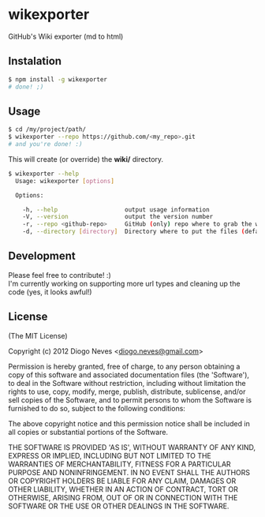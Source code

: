 # wikexporter

GitHub's Wiki exporter (md to html)
  
  
## Instalation

```bash
$ npm install -g wikexporter
# done! ;)
```
  
## Usage

```bash
$ cd /my/project/path/
$ wikexporter --repo https://github.com/<my_repo>.git
# and you're done! :)
```

This will create (or override) the **wiki/** directory.  
  
```bash
$ wikexporter --help
  Usage: wikexporter [options]

  Options:

    -h, --help                   output usage information
    -V, --version                output the version number
    -r, --repo <github-repo>     GitHub (only) repo where to grab the wiki from (e.g. https://github.com/DiogoNeves/wikexporter.git)
    -d, --directory [directory]  Directory where to put the files (default: wiki/)
```

## Development

Please feel free to contribute! :)  
I'm currently working on supporting more url types and cleaning up the code (yes, it looks awful!)  

## License 

(The MIT License)

Copyright (c) 2012 Diogo Neves &lt;diogo.neves@gmail.com&gt;

Permission is hereby granted, free of charge, to any person obtaining
a copy of this software and associated documentation files (the
'Software'), to deal in the Software without restriction, including
without limitation the rights to use, copy, modify, merge, publish,
distribute, sublicense, and/or sell copies of the Software, and to
permit persons to whom the Software is furnished to do so, subject to
the following conditions:

The above copyright notice and this permission notice shall be
included in all copies or substantial portions of the Software.

THE SOFTWARE IS PROVIDED 'AS IS', WITHOUT WARRANTY OF ANY KIND,
EXPRESS OR IMPLIED, INCLUDING BUT NOT LIMITED TO THE WARRANTIES OF
MERCHANTABILITY, FITNESS FOR A PARTICULAR PURPOSE AND NONINFRINGEMENT.
IN NO EVENT SHALL THE AUTHORS OR COPYRIGHT HOLDERS BE LIABLE FOR ANY
CLAIM, DAMAGES OR OTHER LIABILITY, WHETHER IN AN ACTION OF CONTRACT,
TORT OR OTHERWISE, ARISING FROM, OUT OF OR IN CONNECTION WITH THE
SOFTWARE OR THE USE OR OTHER DEALINGS IN THE SOFTWARE.
